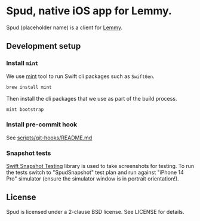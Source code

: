 # Spud, native iOS app for Lemmy.

Spud (placeholder name) is a client for [Lemmy](https://join-lemmy.org).

## Development setup

### Install `mint`

We use [mint](https://github.com/yonaskolb/Mint) tool to run Swift cli packages such as `SwiftGen`.

```sh
brew install mint
```

Then install the cli packages that we use as part of the build process.

```sh
mint bootstrap
```

### Install pre-commit hook

See [scripts/git-hooks/README.md](scripts/git-hooks/README.md)

### Snapshot tests

[Swift Snapshot Testing](https://github.com/pointfreeco/swift-snapshot-testing) library is used
to take screenshots for testing. To run the tests switch to "SpudSnapshot" test plan and run
against "iPhone 14 Pro" simulator (ensure the simulator window is in portrait orientation!).

## License

Spud is licensed under a 2-clause BSD license. See LICENSE for details.
